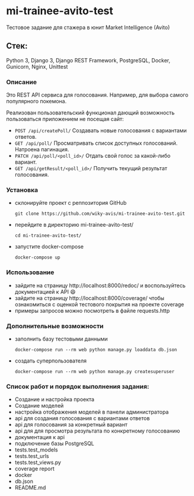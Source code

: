 # mi-trainee-avito-test
Тестовое задание для стажера в юнит Market Intelligence (Avito)

## Стек: 
Python 3, Django 3, Django REST Framework, PostgreSQL, Docker, Gunicorn, Nginx, Unittest

### Описание
Это REST API сервиса для голосования. Например, для выбора самого популярного покемона.

Реализован пользовательский функционал дающий возможность пользоваться приложением не посещая сайт:
*	`POST /api/createPoll/` Создавать новые голосования с вариантами ответов.
*	`GET /api/poll/` Просматривать список доступных голосований. Натроена пагинация.
*	`PATCH /api/poll/<poll_id>/` Отдать свой голос за какой-либо вариант.
*	`GET /api/getResult/<poll_id>/` Получить текущий результат голосования.

### Установка
- склонируйте проект с реппозитория GitHub
    ```
    git clone https://github.com/wiky-avis/mi-trainee-avito-test.git
    ```
- перейдите в директорию mi-trainee-avito-test/
    ```
    cd mi-trainee-avito-test/
    ```
- запустите docker-compose
    ```
    docker-compose up
    ```

### Использование
- зайдите на страницу http://localhost:8000/redoc/ 
и воспользуйтесь документацией к API :smile:
- зайдите на страницу http://localhost:8000/coverage/ 
чтобы ознакомиться с оценкой тестового покрытия на проекте coverage
- примеры запросов можно посмотреть в файле requests.http

### Дополнительные возможности
- заполнить базу тестовыми данными
    ```
    docker-compose run --rm web python manage.py loaddata db.json
    ```
- создать суперпользователя
    ```
    docker-compose run --rm web python manage.py createsuperuser
    ```
    
### Список работ и порядок выполнения задания:
- Создание и настройка проекта
- Создание моделей
- настройка отображения моделей в панели администратора
- api для создания голосования с вариантами ответов
- api для голосования за конкретный вариант
- api для для просмотра результата по конкретному голосованию
- документация к api
- подключение базы PostgreSQL
- tests.test_models
- tests.test_urls
- tests.test_views.py
- coverage report
- docker
- db.json
- README.md

